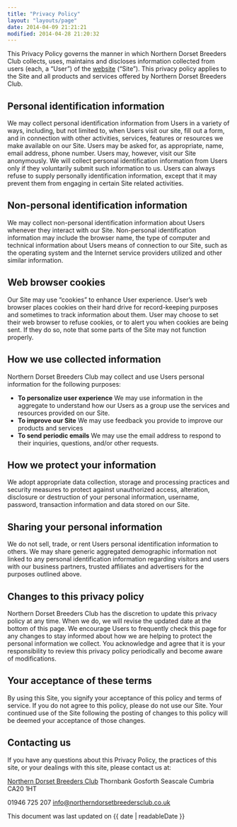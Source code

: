 ```yaml
---
title: "Privacy Policy"
layout: "layouts/page"
date: 2014-04-09 21:21:21
modified: 2014-04-28 21:20:32
---
```


This Privacy Policy governs the manner in which Northern Dorset Breeders Club collects, uses, maintains and discloses information collected from users (each, a “User”) of the [website](/) (“Site”). This privacy policy applies to the Site and all products and services offered by Northern Dorset Breeders Club.

## Personal identification information

We may collect personal identification information from Users in a variety of ways, including, but not limited to, when Users visit our site, fill out a form, and in connection with other activities, services, features or resources we make available on our Site. Users may be asked for, as appropriate, name, email address, phone number. Users may, however, visit our Site anonymously. We will collect personal identification information from Users only if they voluntarily submit such information to us. Users can always refuse to supply personally identification information, except that it may prevent them from engaging in certain Site related activities.

## Non-personal identification information

We may collect non-personal identification information about Users whenever they interact with our Site. Non-personal identification information may include the browser name, the type of computer and technical information about Users means of connection to our Site, such as the operating system and the Internet service providers utilized and other similar information.

## Web browser cookies

Our Site may use “cookies” to enhance User experience. User’s web browser places cookies on their hard drive for record-keeping purposes and sometimes to track information about them. User may choose to set their web browser to refuse cookies, or to alert you when cookies are being sent. If they do so, note that some parts of the Site may not function properly.

## How we use collected information

Northern Dorset Breeders Club may collect and use Users personal information for the following purposes:

- **To personalize user experience**
  We may use information in the aggregate to understand how our Users as a group use the services and resources provided on our Site.
- **To improve our Site**
  We may use feedback you provide to improve our products and services
- **To send periodic emails**
  We may use the email address to respond to their inquiries, questions, and/or other requests.

## How we protect your information

We adopt appropriate data collection, storage and processing practices and security measures to protect against unauthorized access, alteration, disclosure or destruction of your personal information, username, password, transaction information and data stored on our Site.

## Sharing your personal information

We do not sell, trade, or rent Users personal identification information to others. We may share generic aggregated demographic information not linked to any personal identification information regarding visitors and users with our business partners, trusted affiliates and advertisers for the purposes outlined above.

## Changes to this privacy policy

Northern Dorset Breeders Club has the discretion to update this privacy policy at any time. When we do, we will revise the updated date at the bottom of this page. We encourage Users to frequently check this page for any changes to stay informed about how we are helping to protect the personal information we collect. You acknowledge and agree that it is your responsibility to review this privacy policy periodically and become aware of modifications.

## Your acceptance of these terms

By using this Site, you signify your acceptance of this policy and terms of service. If you do not agree to this policy, please do not use our Site. Your continued use of the Site following the posting of changes to this policy will be deemed your acceptance of those changes.

## Contacting us

If you have any questions about this Privacy Policy, the practices of this site, or your dealings with this site, please contact us at:

[Northern Dorset Breeders Club](/)
Thornbank
Gosforth
Seascale
Cumbria
CA20 1HT

01946 725 207
<info@northerndorsetbreedersclub.co.uk>

This document was last updated on {{ date | readableDate }}
